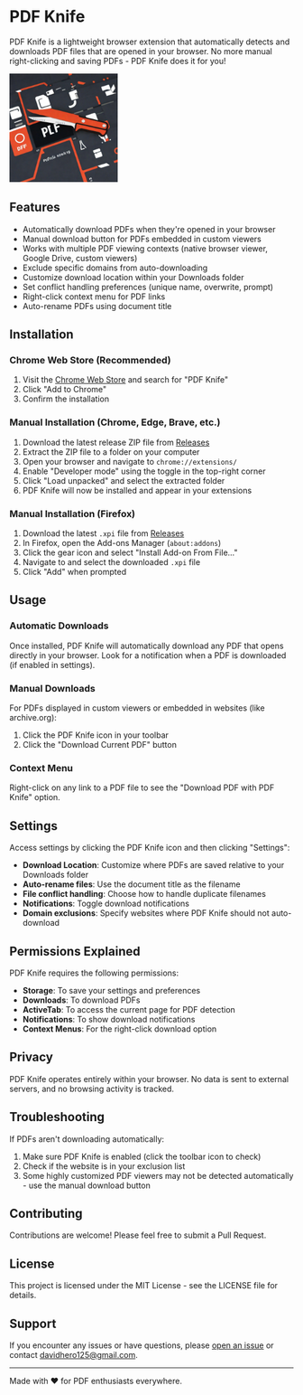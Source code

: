 # PDF Knife

PDF Knife is a lightweight browser extension that automatically detects and downloads PDF files that are opened in your browser. No more manual right-clicking and saving PDFs - PDF Knife does it for you!

![PDF Knife Logo](source/assets/icons/favicon-48.png)

## Features

- Automatically download PDFs when they're opened in your browser
- Manual download button for PDFs embedded in custom viewers
- Works with multiple PDF viewing contexts (native browser viewer, Google Drive, custom viewers)
- Exclude specific domains from auto-downloading
- Customize download location within your Downloads folder
- Set conflict handling preferences (unique name, overwrite, prompt)
- Right-click context menu for PDF links
- Auto-rename PDFs using document title

## Installation

### Chrome Web Store (Recommended)

1. Visit the [Chrome Web Store](https://chrome.google.com/webstore) and search for "PDF Knife"
2. Click "Add to Chrome"
3. Confirm the installation

### Manual Installation (Chrome, Edge, Brave, etc.)

1. Download the latest release ZIP file from [Releases](https://github.com/The-True-Hooha/pdf-knife/releases)
2. Extract the ZIP file to a folder on your computer
3. Open your browser and navigate to `chrome://extensions/`
4. Enable "Developer mode" using the toggle in the top-right corner
5. Click "Load unpacked" and select the extracted folder
6. PDF Knife will now be installed and appear in your extensions

### Manual Installation (Firefox)

1. Download the latest `.xpi` file from [Releases](https://github.com/The-True-Hooha/pdf-knife/releases)
2. In Firefox, open the Add-ons Manager (`about:addons`)
3. Click the gear icon and select "Install Add-on From File..."
4. Navigate to and select the downloaded `.xpi` file
5. Click "Add" when prompted

## Usage

### Automatic Downloads

Once installed, PDF Knife will automatically download any PDF that opens directly in your browser. Look for a notification when a PDF is downloaded (if enabled in settings).

### Manual Downloads

For PDFs displayed in custom viewers or embedded in websites (like archive.org):

1. Click the PDF Knife icon in your toolbar
2. Click the "Download Current PDF" button

### Context Menu

Right-click on any link to a PDF file to see the "Download PDF with PDF Knife" option.

## Settings

Access settings by clicking the PDF Knife icon and then clicking "Settings":

- **Download Location**: Customize where PDFs are saved relative to your Downloads folder
- **Auto-rename files**: Use the document title as the filename
- **File conflict handling**: Choose how to handle duplicate filenames
- **Notifications**: Toggle download notifications
- **Domain exclusions**: Specify websites where PDF Knife should not auto-download

## Permissions Explained

PDF Knife requires the following permissions:

- **Storage**: To save your settings and preferences
- **Downloads**: To download PDFs
- **ActiveTab**: To access the current page for PDF detection
- **Notifications**: To show download notifications
- **Context Menus**: For the right-click download option

## Privacy

PDF Knife operates entirely within your browser. No data is sent to external servers, and no browsing activity is tracked.

## Troubleshooting

If PDFs aren't downloading automatically:

1. Make sure PDF Knife is enabled (click the toolbar icon to check)
2. Check if the website is in your exclusion list
3. Some highly customized PDF viewers may not be detected automatically - use the manual download button

## Contributing

Contributions are welcome! Please feel free to submit a Pull Request.

## License

This project is licensed under the MIT License - see the LICENSE file for details.

## Support

If you encounter any issues or have questions, please [open an issue](https://github.com/The-True-Hooha/pdf-knife/issues) or contact <davidhero125@gmail.com>.

---

Made with ❤️ for PDF enthusiasts everywhere.
